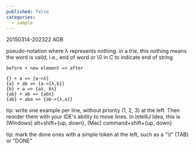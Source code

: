 ```yaml
---
published: false
categories:
  - sample
---
```


20150314-202322 AGB

pseudo-notation where λ represents nothing. in a trie, this nothing means the word is valid, i.e., end of word or \0 in C to indicate end of string

````
before + new element => after

{} + a => {a->λ}
{a} + ab => {a->{λ,b}}
{b} + a => {aλ, bλ}
{ab} + ab => {abλ}
{ab} + aba => {ab->{λ,a}}
````

tip: write one example per line, without priority (1, 2, 3) at the left. Then reorder them with your IDE's ability to move lines. In IntelliJ Idea, this is (Windows) alt+shift+{up, down}, (Mac) command+shift+{up, down}

tip: mark the done ones with a simple token at the left, such as a "\t" (TAB) or "DONE"
